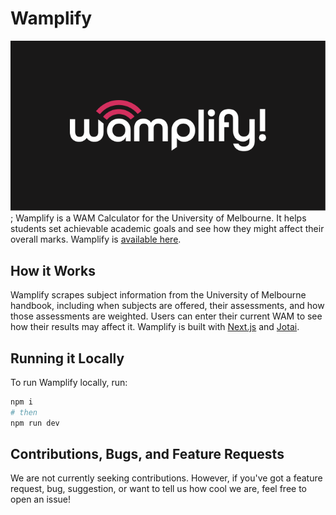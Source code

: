 # Wamplify

![Wamplify Logo](/src/app/opengraph-image.png);
Wamplify is a WAM Calculator for the University of Melbourne. It helps students set achievable academic goals and see how they might affect their overall marks. Wamplify is [available here](https://wamplify.me/).

## How it Works

Wamplify scrapes subject information from the University of Melbourne handbook, including when subjects are offered, their assessments, and how those assessments are weighted. Users can enter their current WAM to see how their results may affect it. Wamplify is built with [Next.js](https://nextjs.org/) and [Jotai](https://jotai.org/).

## Running it Locally

To run Wamplify locally, run:

```bash
npm i
# then
npm run dev
```

## Contributions, Bugs, and Feature Requests

We are not currently seeking contributions. However, if you've got a feature request, bug, suggestion, or want to tell us how cool we are, feel free to open an issue!
